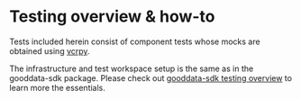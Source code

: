 # Testing overview & how-to

Tests included herein consist of component tests whose mocks are obtained using [vcrpy](https://pypi.org/project/vcrpy/).

The infrastructure and test workspace setup is the same as in the gooddata-sdk package. Please check out [gooddata-sdk testing overview](../../gooddata-sdk/tests/overview.md)
to learn more the essentials.
